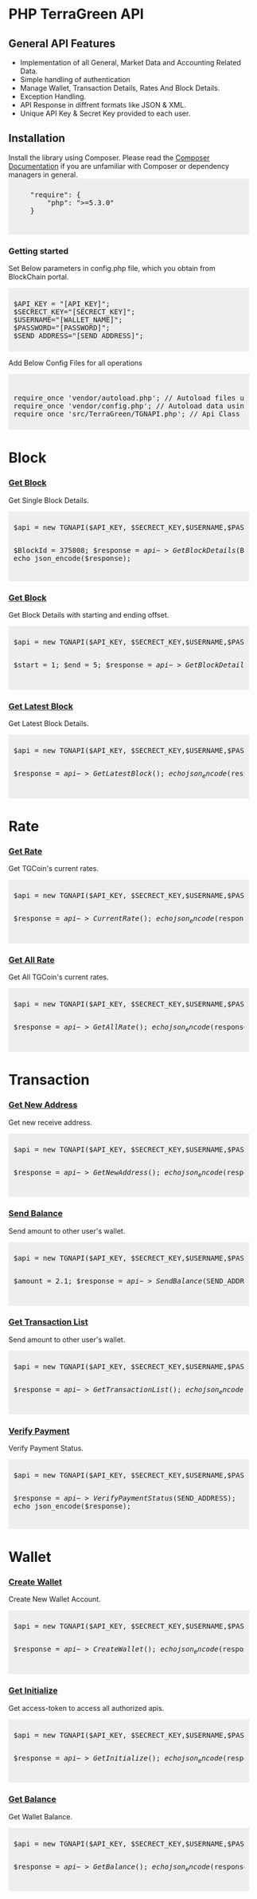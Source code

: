 <div style="padding:10px;">
			<h1>PHP TerraGreen API</h1>
			<h2>General API Features</h2>
			<ul>
				<li>Implementation of all General, Market Data and Accounting Related Data.</li>
				<li>Simple handling of authentication</li>
				<li>Manage Wallet, Transaction Details, Rates And Block Details.</li>
				<li>Exception Handling.</li>
				<li>API Response in diffrent formats like JSON & XML.</li>
				<li>Unique API Key & Secret Key provided to each user.</li>
			</ul>
			<h2>Installation</h2>
			Install the library using Composer. Please read the <a href="https://getcomposer.org/doc/01-basic-usage.md" rel="nofollow">Composer Documentation</a> if you are unfamiliar with Composer or dependency managers in general.
			<div style="background-color: #eee;padding: 10px;"><pre>
	"require": {
        "php": ">=5.3.0"
    }
    </pre>
</div>
<h3>Getting started</h3>
<p>Set Below parameters in config.php file, which you obtain from BlockChain portal.</p>
<div style="background-color: #eee;padding: 10px;">
<pre>
$API_KEY = "[API_KEY]";
$SECRECT_KEY="[SECRECT_KEY]";
$USERNAME="[WALLET_NAME]";
$PASSWORD="[PASSWORD]";
$SEND_ADDRESS="[SEND_ADDRESS]";
</pre>
</div>
<p>Add Below Config Files for all operations</p>
<div style="background-color: #eee;padding: 10px;">
<pre>					
require_once 'vendor/autoload.php'; // Autoload files using Composer autoload
require_once 'vendor/config.php'; // Autoload data using config file
require_once 'src/TerraGreen/TGNAPI.php'; // Api Class File
</pre>					
</div>
<h1>Block</h1>
<h3 class="parent" style="text-decoration: underline;">Get Block</h3>
<div class="child">
<p>Get Single Block Details.</p>
<div style="background-color: #eee;padding: 10px;">
<pre>
$api = new TGNAPI($API_KEY, $SECRECT_KEY,$USERNAME,$PASSWORD);

$BlockId = 375808;
$response =  $api->GetBlockDetails($BlockId);
echo json_encode($response);
</pre>
</div>
</div>
<h3 class="parent" style="text-decoration: underline;">Get Block</h3>
<div class="child">
<p>Get Block Details with starting and ending offset.</p>
<div style="background-color: #eee;padding: 10px;">
<pre>
$api = new TGNAPI($API_KEY, $SECRECT_KEY,$USERNAME,$PASSWORD);

$start = 1;
$end = 5;
$response =  $api->GetBlockDetails($start,$end);
echo json_encode($response);
</pre>
</div>
</div>
<h3 class="parent" style="text-decoration: underline;">Get Latest Block</h3>
<div class="child">
<p>Get Latest Block Details.</p>
<div style="background-color: #eee;padding: 10px;">
<pre>
$api = new TGNAPI($API_KEY, $SECRECT_KEY,$USERNAME,$PASSWORD);

$response =  $api->GetLatestBlock();
echo json_encode($response);
</pre>
</div>
</div>
<h1>Rate</h1>
<h3 class="parent" style="text-decoration: underline;">Get Rate</h3>
<div class="child">
<p>Get TGCoin's current rates.</p>
<div style="background-color: #eee;padding: 10px;">
<pre>
$api = new TGNAPI($API_KEY, $SECRECT_KEY,$USERNAME,$PASSWORD);

$response =  $api->CurrentRate();
echo json_encode($response);
</pre>
</div>
</div>
<h3 class="parent" style="text-decoration: underline;">Get All Rate</h3>
<div class="child">
<p>Get All TGCoin's current rates.</p>
<div style="background-color: #eee;padding: 10px;">
<pre>
$api = new TGNAPI($API_KEY, $SECRECT_KEY,$USERNAME,$PASSWORD);

$response =  $api->GetAllRate();
echo json_encode($response);
</pre>
</div>
</div>
<h1>Transaction</h1>
<h3 class="parent" style="text-decoration: underline;">Get New Address</h3>
<div class="child">
<p>Get new receive address.</p>
<div style="background-color: #eee;padding: 10px;">
<pre>
$api = new TGNAPI($API_KEY, $SECRECT_KEY,$USERNAME,$PASSWORD);

$response =  $api->GetNewAddress();
echo json_encode($response);
</pre>
</div>
</div>
<h3 class="parent" style="text-decoration: underline;">Send Balance</h3>
<div class="child">
<p>Send amount to other user's wallet.</p>
<div style="background-color: #eee;padding: 10px;">
<pre>
$api = new TGNAPI($API_KEY, $SECRECT_KEY,$USERNAME,$PASSWORD);

$amount = 2.1;
$response =  $api->SendBalance($SEND_ADDRESS,$amount);
echo json_encode($response);
</pre>
</div>
</div>
<h3 class="parent" style="text-decoration: underline;">Get Transaction List</h3>
<div class="child">
<p>Send amount to other user's wallet.</p>
<div style="background-color: #eee;padding: 10px;">
<pre>
$api = new TGNAPI($API_KEY, $SECRECT_KEY,$USERNAME,$PASSWORD);

$response =  $api->GetTransactionList();
echo json_encode($response);
</pre>
</div>
</div>
<h3 class="parent" style="text-decoration: underline;">Verify Payment</h3>
<div class="child">
<p>Verify Payment Status.</p>
<div style="background-color: #eee;padding: 10px;">
<pre>
$api = new TGNAPI($API_KEY, $SECRECT_KEY,$USERNAME,$PASSWORD);

$response =  $api->VerifyPaymentStatus($SEND_ADDRESS);
echo json_encode($response);
</pre>
</div>
</div>
<h1>Wallet</h1>
<h3 class="parent" style="text-decoration: underline;">Create Wallet</h3>
<div class="child">
<p>Create New Wallet Account.</p>
<div style="background-color: #eee;padding: 10px;">
<pre>
$api = new TGNAPI($API_KEY, $SECRECT_KEY,$USERNAME,$PASSWORD);

$response =  $api->CreateWallet();
echo json_encode($response);
</pre>
</div>
</div>
<h3 class="parent" style="text-decoration: underline;">Get Initialize</h3>
<div class="child">
<p>Get access-token to access all authorized apis.</p>
<div style="background-color: #eee;padding: 10px;">
<pre>
$api = new TGNAPI($API_KEY, $SECRECT_KEY,$USERNAME,$PASSWORD);

$response =  $api->GetInitialize();
echo json_encode($response);
</pre>
</div>
</div>
<h3 class="parent" style="text-decoration: underline;">Get Balance</h3>
<div class="child">
<p>Get Wallet Balance.</p>
<div style="background-color: #eee;padding: 10px;">
<pre>
$api = new TGNAPI($API_KEY, $SECRECT_KEY,$USERNAME,$PASSWORD);

$response =  $api->GetBalance();
echo json_encode($response);
</pre>
</div>
</div>
